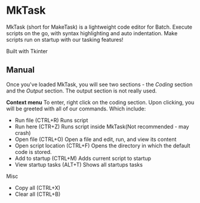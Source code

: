 # MkTask
 
MkTask (short for MakeTask) is a lightweight code editor for Batch. Execute scripts on the go, with syntax highlighting
and auto indentation. Make scripts run on startup with our tasking features!

Built with Tkinter

## Manual

Once you've loaded MkTask, you will see two sections - the *Coding* section and the *Output* section. The output section
is not really used.

**Context menu**
To enter, right click on the coding section. Upon clicking, you will be greeted with all of our commands. Which include:
* Run file (CTRL+R) Runs script
* Run here (CTR+Z) Runs script inside MkTask(Not recommended - may crash)
* Open file (CTRL+O) Open a file and edit, run, and view its content
* Open script location (CTRL+F) Opens the directory in which the default code is stored.
* Add to startup (CTRL+M) Adds current script to startup
* View startup tasks (ALT+T) Shows all startups tasks

Misc

* Copy all (CTRL+X)
* Clear all (CTRL+B)